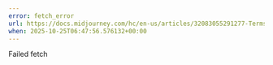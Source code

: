 ```yaml
---
error: fetch_error
url: https://docs.midjourney.com/hc/en-us/articles/32083055291277-Terms-of-Service
when: 2025-10-25T06:47:56.576132+00:00
---
```


Failed fetch
